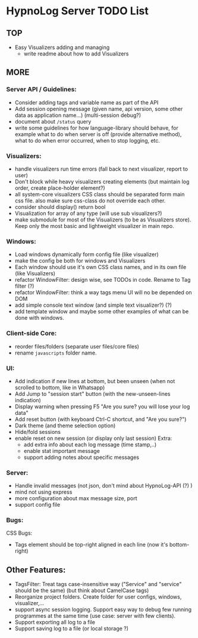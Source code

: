 HypnoLog Server TODO List
================================

## TOP
- Easy Visualizers adding and managing
    - write readme about how to add Visualizers

## MORE

### Server API / Guidelines:
- Consider adding tags and variable name as part of the API
- Add session opening message (given name, api version, some other data as application name...) (multi-session debug?)
- document about `/status` query
- write some guidelines for how language-library should behave, for
  example what to do when server is off (provide alternative method), what to do
  when error occurred, when to stop logging, etc.

### Visualizers:
- handle visualizers run time errors (fall back to next visualizer, report to
  user)
- Don't block while heavy visualizers creating elements (but maintain log order,
  create place-holder element?)
- all system-core visualizers CSS class should be separated form main css file.
  also make sure css-class do not override each other.
- consider should display() return bool
- Visualization for array of any type (will use sub visualizers?)
- make submodule for most of the Visualizers (to be as Visualizers store). Keep
  only the most basic and lightweight visualizer in main repo.

### Windows:
- Load windows dynamically form config file (like visualizer)
- make the config be both for windows and Visualizers
- Each window should use it's own CSS class names, and in its own file (like
  Visualizers)
- refactor WindowFilter: design wise, see TODOs in code. Rename to Tag filter (?)
- refactor WindowFilter: think a way tags menu UI will no be depended on DOM
- add simple console text window (and simple text visualizer?) (?)
- add template window and maybe some other examples of what can be done with
  windows.


### Client-side Core:
- reorder files/folders (separate user files/core files)
- rename `javascripts` folder name.

### UI:
- Add indication if new lines at bottom, but been unseen (when not scrolled to
  bottom, like in Whatsapp)
- Add Jump to "session start" button (with the new-unseen-lines indication)
- Display warning when pressing F5 "Are you sure? you will lose your log data"
- Add reset button (with keyboard Ctrl-C shortcut, and "Are you sure?")
- Dark theme (and theme selection option)
- Hide/fold sessions
- enable reset on new session (or display only last session)
Extra:
    - add extra info about each log message (time stamp,..)
    - enable stat important message
    - support adding notes about specific messages

### Server:
- Handle invalid messages (not json, don't mind about HypnoLog-API (?) )
- mind not using express
- more configuration about max message size, port
- support config file

### Bugs:
CSS Bugs:
- Tags element should be top-right aligned in each line (now it's bottom-right)


## Other Features:
- TagsFilter: Treat tags case-insensitive way ("Service" and "service" should be the same) (but think about CamelCase tags)
- Reorganize project folders. Create folder for user configs, windows,
  visualizer,...
- support async session logging. Support easy way to debug few running
  programmes at the same time (use case: server with few clients).
- Support exporting all log to a file
- Support saving log to a file (or local storage ?)


